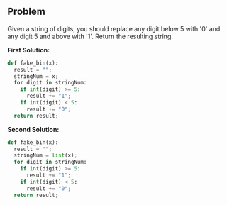 ## Problem

Given a string of digits, you should replace any digit below 5 with '0' and any digit 5 and above with '1'. Return the resulting string.

**First Solution:**
```python
def fake_bin(x):
  result = "";
  stringNum = x;
  for digit in stringNum:
    if int(digit) >= 5:
      result += "1";
    if int(digit) < 5:
      result += "0";
  return result;
```

**Second Solution:**
```python
def fake_bin(x):
  result = "";
  stringNum = list(x);
  for digit in stringNum:
    if int(digit) >= 5:
      result += "1";
    if int(digit) < 5:
      result += "0";
  return result;
```